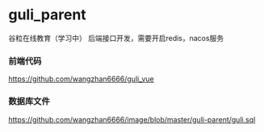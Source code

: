 # guli_parent
谷粒在线教育（学习中）  后端接口开发，需要开启redis，nacos服务

### 前端代码
https://github.com/wangzhan6666/guli_vue

### 数据库文件
https://github.com/wangzhan6666/image/blob/master/guli-parent/guli.sql
